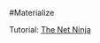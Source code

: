 #Materialize

Tutorial: [The Net Ninja](https://www.youtube.com/playlist?list=PL4cUxeGkcC9gGrbtvASEZSlFEYBnPkmff)

